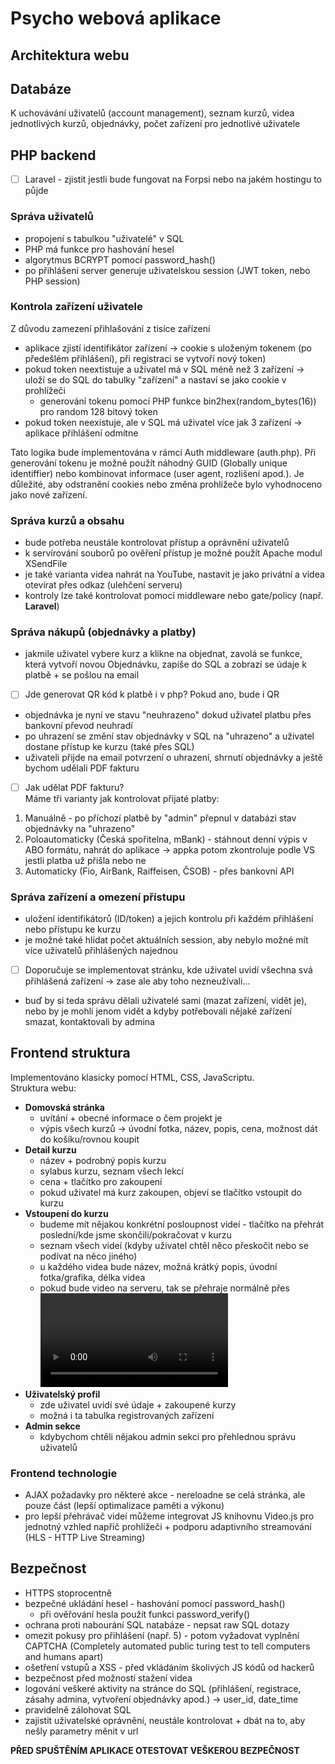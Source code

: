 # Psycho webová aplikace
## Architektura webu
## Databáze
K uchovávání uživatelů (account management), seznam kurzů, videa jednotlivých kurzů, objednávky, počet zařízení pro jednotlivé
uživatele  

## PHP backend
- [ ] Laravel - zjistit jestli bude fungovat na Forpsi nebo na jakém hostingu to půjde  

### Správa uživatelů
- propojení s tabulkou "uživatelé" v SQL  
- PHP má funkce pro hashování hesel  
- algorytmus BCRYPT pomocí password_hash()  
- po přihlášení server generuje uživatelskou session (JWT token, nebo PHP session)  

### Kontrola zařízení uživatele
Z důvodu zamezení přihlašování z tisíce zařízení  
- aplikace zjistí identifikátor zařízení -> cookie s uloženým tokenem (po předešlém přihlášení), při registraci se vytvoří nový token)  
- pokud token neextistuje a uživatel má v SQL méně než 3 zařízení -> uloží se do SQL do tabulky "zařízení" a nastaví se jako cookie v prohlížeči  
	- generování tokenu pomocí PHP funkce bin2hex(random_bytes(16)) pro random 128 bitový token
- pokud token neexistuje, ale v SQL má uživatel více jak 3 zařízení -> aplikace přihlášení odmítne    

Tato logika bude implementována v rámci Auth middleware (auth.php). Při generování tokenu je možné použít náhodný GUID (Globally unique identiffier) nebo kombinovat informace
 (user agent, rozlišení apod.). Je důležité, aby odstranění cookies nebo změna prohlížeče bylo vyhodnoceno jako nové zařízení.  

### Správa kurzů a obsahu
- bude potřeba neustále kontrolovat přístup a oprávnění uživatelů  
- k servírování souborů po ověření přístup je možné použít Apache modul XSendFile  
- je také varianta videa nahrát na YouTube, nastavit je jako privátní a videa otevírat přes odkaz (ulehčení serveru)  
- kontroly lze také kontrolovat pomocí middleware nebo gate/policy (např. **Laravel**)  

### Správa nákupů (objednávky a platby)
- jakmile uživatel vybere kurz a klikne na objednat, zavolá se funkce, která vytvoří novou Objednávku, zapíše do SQL a zobrazí se údaje k platbě + se pošlou na email  
- [ ] Jde generovat QR kód k platbě i v php? Pokud ano, bude i QR  
- objednávka je nyní ve stavu "neuhrazeno" dokud uživatel platbu přes bankovní převod neuhradí  
- po uhrazení se změní stav objednávky v SQL na "uhrazeno" a uživatel dostane přístup ke kurzu (také přes SQL)  
- uživateli přijde na email potvrzení o uhrazení, shrnutí objednávky a ještě bychom udělali PDF fakturu  
- [ ] Jak udělat PDF fakturu?    
Máme tři varianty jak kontrolovat přijaté platby:  
1. Manuálně - po příchozí platbě by "admin" přepnul v databázi stav objednávky na "uhrazeno"  
2. Poloautomaticky (Česká spořitelna, mBank) - stáhnout denní výpis v ABO formátu, nahrát do aplikace -> appka potom zkontroluje podle VS jestli platba už přišla nebo ne  
3. Automaticky (Fio, AirBank, Raiffeisen, ČSOB) - přes bankovní API    

### Správa zařízení a omezení přístupu
- uložení identifikátorů (ID/token) a jejich kontrolu při každém přihlášení nebo přístupu ke kurzu  
- je možné také hlídat počet aktuálních session, aby nebylo možné mít více uživatelů přihlášených najednou  
- [ ] Doporučuje se implementovat stránku, kde uživatel uvidí všechna svá přihlášená zařízení -> zase ale aby toho nezneužívali...  
- buď by si teda správu dělali uživatelé sami (mazat zařízení, vidět je), nebo by je mohli jenom vidět a kdyby potřebovali nějaké zařízení smazat, kontaktovali by admina    

## Frontend struktura
Implementováno klasicky pomocí HTML, CSS, JavaScriptu.  
Struktura webu:  
- **Domovská stránka**  
	- uvítání + obecné informace o čem projekt je  
	- výpis všech kurzů -> úvodní fotka, název, popis, cena, možnost dát do košíku/rovnou koupit  
- **Detail kurzu**  
	- název + podrobný popis kurzu  
	- sylabus kurzu, seznam všech lekcí  
	- cena + tlačítko pro zakoupení  
	- pokud uživatel má kurz zakoupen, objeví se tlačítko vstoupit do kurzu  
- **Vstoupení do kurzu**  
	- budeme mít nějakou konkrétní posloupnost videí - tlačítko na přehrát poslední/kde jsme skončili/pokračovat v kurzu  
	- seznam všech videí (kdyby uživatel chtěl něco přeskočit nebo se podívat na něco jiného)  
	- u každého videa bude název, možná krátký popis, úvodní fotka/grafika, délka videa  
	- pokud bude video na serveru, tak se přehraje normálně přes <video> + odkaz by měl obsahovat svoji chráněnou url (video/stream/{video_id})  
- **Uživatelský profil**  
	- zde uživatel uvidí své údaje + zakoupené kurzy  
	- možná i ta tabulka registrovaných zařízení  
- **Admin sekce**  
	- kdybychom chtěli nějakou admin sekci pro přehlednou správu uživatelů    

### Frontend technologie
- AJAX požadavky pro některé akce - nereloadne se celá stránka, ale pouze část (lepší optimalizace paměti a výkonu)  
- pro lepší přehrávač videí můžeme integrovat JS knihovnu Video.js pro jednotný vzhled napříč prohlížeči + podporu adaptivního streamování (HLS - HTTP Live Streaming)    

## Bezpečnost
- HTTPS stoprocentně  
- bezpečné ukládání hesel - hashování pomocí password_hash()  
	- při ověřování hesla použít funkci password_verify()  
- ochrana proti nabourání SQL natabáze - nepsat raw SQL dotazy  
- omezit pokusy pro přihlášení (např. 5) - potom vyžadovat vyplnění CAPTCHA (Completely automated public turing test to tell computers and humans apart)  
- ošetření vstupů a XSS - před vkládáním školivých JS kódů od hackerů  
- bezpečnost před možností stažení videa  
- logování veškeré aktivity na stránce do SQL (přihlášení, registrace, zásahy admina, vytvoření objednávky apod.) -> user_id, date_time  
- pravidelně zálohovat SQL  
- zajistit uživatelské oprávnění, neustále kontrolovat + dbát na to, aby nešly parametry měnit v url  
  
**PŘED SPUŠTĚNÍM APLIKACE OTESTOVAT VEŠKEROU BEZPEČNOST**